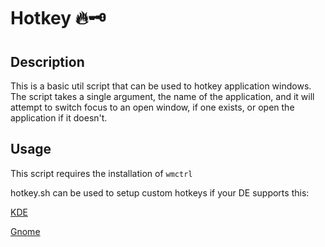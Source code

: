# Hotkey 🔥🗝️

## Description
This is a basic util script that can be used to hotkey application windows. The script takes a single argument, the name of the application, and it will attempt to switch focus to an open window, if one exists, or open the application if it doesn't.

## Usage
This script requires the installation of `wmctrl`

hotkey.sh can be used to setup custom hotkeys if your DE supports this:

[KDE](https://docs.kde.org/trunk5/en/khotkeys/kcontrol/khotkeys/khotkeys.pdf)

[Gnome](https://docs.fedoraproject.org/en-US/quick-docs/proc_setting-key-shortcut/)